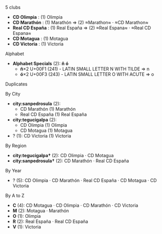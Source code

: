 5 clubs

- **CD Olimpia** : (1) Olimpia
- **CD Marathón** : (1) Marathón ⇒ (2) ≈Marathon≈ · ≈CD Marathon≈
- **Real CD España** : (1) Real España ⇒ (2) ≈Real Espana≈ · ≈Real CD Espana≈
- **CD Motagua** : (1) Motagua
- **CD Victoria** : (1) Victoria




Alphabet

- **Alphabet Specials** (2):  **ñ**  **ó** 
  - **ñ**×2 U+00F1 (241) - LATIN SMALL LETTER N WITH TILDE ⇒ n
  - **ó**×2 U+00F3 (243) - LATIN SMALL LETTER O WITH ACUTE ⇒ o




Duplicates





By City

- **city:sanpedrosula** (2): 
  - CD Marathón  (1) Marathón
  - Real CD España  (1) Real España
- **city:tegucigalpa** (2): 
  - CD Olimpia  (1) Olimpia
  - CD Motagua  (1) Motagua
- ? (1): CD Victoria  (1) Victoria




By Region

- **city:tegucigalpa†** (2):   CD Olimpia · CD Motagua
- **city:sanpedrosula†** (2):   CD Marathón · Real CD España




By Year

- ? (5):   CD Olimpia · CD Marathón · Real CD España · CD Motagua · CD Victoria






By A to Z

- **C** (4): CD Motagua · CD Olimpia · CD Marathón · CD Victoria
- **M** (2): Motagua · Marathón
- **O** (1): Olimpia
- **R** (2): Real España · Real CD España
- **V** (1): Victoria




